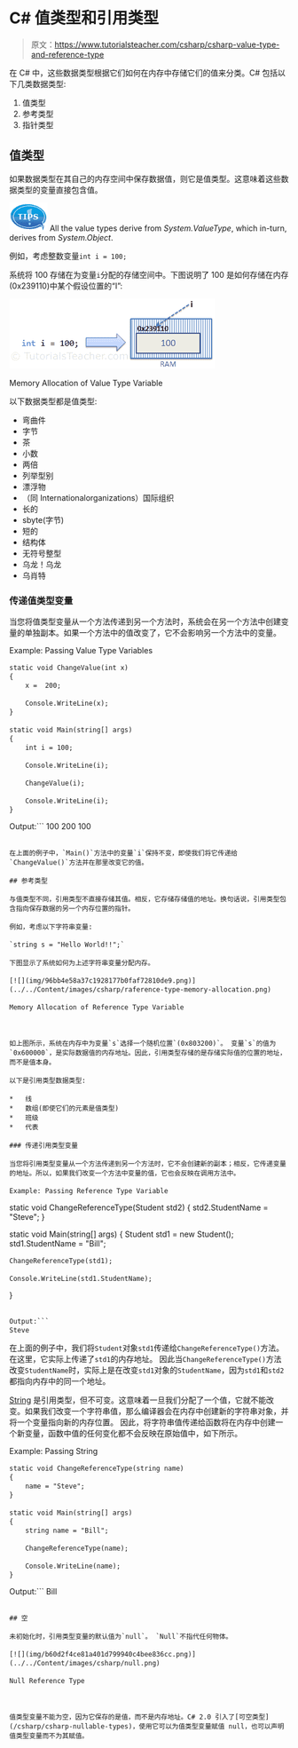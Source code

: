 # C# 值类型和引用类型

> 原文：<https://www.tutorialsteacher.com/csharp/csharp-value-type-and-reference-type>

在 C# 中，这些数据类型根据它们如何在内存中存储它们的值来分类。C# 包括以下几类数据类型:

1.  值类型
2.  参考类型
3.  指针类型

## 值类型

如果数据类型在其自己的内存空间中保存数据值，则它是值类型。这意味着这些数据类型的变量直接包含值。

![tip](img/751bca76a769f8ad315ebee3fdf7d98e.png)  All the value types derive from *System.ValueType*, which in-turn, derives from *System.Object*.

例如，考虑整数变量`int i = 100;`

系统将 100 存储在为变量`i`分配的存储空间中。下图说明了 100 是如何存储在内存(0x239110)中某个假设位置的“I”:

[![](img/c71bd01e6176b8ff38a440cd15f950f8.png)](../../Content/images/csharp/value-type-memory-allocation.png) 

Memory Allocation of Value Type Variable



以下数据类型都是值类型:

*   弯曲件
*   字节
*   茶
*   小数
*   两倍
*   列举型别
*   漂浮物
*   （同 Internationalorganizations）国际组织
*   长的
*   sbyte(字节)
*   短的
*   结构体
*   无符号整型
*   乌龙！乌龙
*   乌肖特

### 传递值类型变量

当您将值类型变量从一个方法传递到另一个方法时，系统会在另一个方法中创建变量的单独副本。如果一个方法中的值改变了，它不会影响另一个方法中的变量。

Example: Passing Value Type Variables

```
static void ChangeValue(int x)
{
    x =  200;

    Console.WriteLine(x);
}

static void Main(string[] args)
{
    int i = 100;

    Console.WriteLine(i);

    ChangeValue(i);

    Console.WriteLine(i);
} 
```

Output:```
100
200
100
```

在上面的例子中，`Main()`方法中的变量`i`保持不变，即使我们将它传递给`ChangeValue()`方法并在那里改变它的值。

## 参考类型

与值类型不同，引用类型不直接存储其值。相反，它存储存储值的地址。换句话说，引用类型包含指向保存数据的另一个内存位置的指针。

例如，考虑以下字符串变量:

`string s = "Hello World!!";`

下图显示了系统如何为上述字符串变量分配内存。

[![](img/96bb4e58a37c1928177b0faf72810de9.png)](../../Content/images/csharp/raference-type-memory-allocation.png) 

Memory Allocation of Reference Type Variable



如上图所示，系统在内存中为变量`s`选择一个随机位置`(0x803200)`。 变量`s`的值为`0x600000`，是实际数据值的内存地址。因此，引用类型存储的是存储实际值的位置的地址，而不是值本身。

以下是引用类型数据类型:

*   线
*   数组(即使它们的元素是值类型)
*   班级
*   代表

### 传递引用类型变量

当您将引用类型变量从一个方法传递到另一个方法时，它不会创建新的副本；相反，它传递变量的地址。所以，如果我们改变一个方法中变量的值，它也会反映在调用方法中。

Example: Passing Reference Type Variable

```
static void ChangeReferenceType(Student std2)
{
    std2.StudentName = "Steve";
}

static void Main(string[] args)
{
    Student std1 = new Student();
    std1.StudentName = "Bill";

    ChangeReferenceType(std1);

    Console.WriteLine(std1.StudentName);
} 
```

Output:```
Steve
```

在上面的例子中，我们将`Student`对象`std1`传递给`ChangeReferenceType()`方法。在这里，它实际上传递了`std1`的内存地址。 因此当`ChangeReferenceType()`方法改变`StudentName`时，实际上是在改变`std1`对象的`StudentName`，因为`std1`和`std2`都指向内存中的同一个地址。

[String](/csharp/csharp-string) 是引用类型，但不可变。这意味着一旦我们分配了一个值，它就不能改变。如果我们改变一个字符串值，那么编译器会在内存中创建新的字符串对象，并将一个变量指向新的内存位置。 因此，将字符串值传递给函数将在内存中创建一个新变量，函数中值的任何变化都不会反映在原始值中，如下所示。

Example: Passing String

```
static void ChangeReferenceType(string name)
{
    name = "Steve";
}

static void Main(string[] args)
{
    string name = "Bill";

    ChangeReferenceType(name);

    Console.WriteLine(name);
} 
```

Output:```
Bill
```

## 空

未初始化时，引用类型变量的默认值为`null`。 `Null`不指代任何物体。

[![](img/b60d2f4ce81a401d799940c4bee836cc.png)](../../Content/images/csharp/null.png) 

Null Reference Type



值类型变量不能为空，因为它保存的是值，而不是内存地址。C# 2.0 引入了[可空类型](/csharp/csharp-nullable-types)，使用它可以为值类型变量赋值 null，也可以声明值类型变量而不为其赋值。